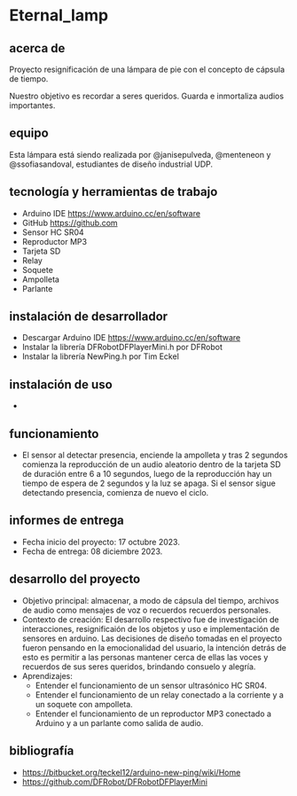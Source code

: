 # Eternal_lamp

## acerca de

Proyecto resignificación de una lámpara de pie con el concepto de cápsula de tiempo.

Nuestro objetivo es recordar a seres queridos. Guarda e inmortaliza audios importantes.

## equipo

Esta lámpara está siendo realizada por @janisepulveda, @menteneon y @ssofiasandoval, estudiantes de diseño industrial UDP.

## tecnología y herramientas de trabajo

* Arduino IDE https://www.arduino.cc/en/software
* GitHub https://github.com
* Sensor HC SR04
* Reproductor MP3
* Tarjeta SD
* Relay
* Soquete
* Ampolleta
* Parlante

## instalación de desarrollador

* Descargar Arduino IDE https://www.arduino.cc/en/software
* Instalar la librería DFRobotDFPlayerMini.h por DFRobot
* Instalar la librería NewPing.h por Tim Eckel

## instalación de uso

*

## funcionamiento

* El sensor al detectar presencia, enciende la ampolleta y tras 2 segundos comienza la reproducción de un audio aleatorio dentro de la tarjeta SD de duración entre 6 a 10 segundos, luego de la reproducción hay un tiempo de espera de 2 segundos y la luz se apaga. Si el sensor sigue detectando presencia, comienza de nuevo el ciclo.
  
## informes de entrega

* Fecha inicio del proyecto: 17 octubre 2023.
* Fecha de entrega: 08 diciembre 2023.

## desarrollo del proyecto

* Objetivo principal:
    almacenar, a modo de cápsula del tiempo, archivos de audio como mensajes de voz o recuerdos recuerdos personales.
* Contexto de creación:
    El desarrollo respectivo fue de investigación de interacciones, resignificaión de los objetos y uso e implementación de sensores en arduino. Las decisiones de diseño tomadas en el proyecto fueron pensando en la emocionalidad del usuario, la intención detrás de esto es permitir a las personas mantener cerca de ellas las voces y recuerdos de sus seres queridos, brindando consuelo y alegría.
* Aprendizajes:
    * Entender el funcionamiento de un sensor ultrasónico HC SR04.
    * Entender el funcionamiento de un relay conectado a la corriente y a un soquete con ampolleta.
    * Entender el funcionamiento de un reproductor MP3 conectado a Arduino y a un parlante como salida de audio.

## bibliografía 

* https://bitbucket.org/teckel12/arduino-new-ping/wiki/Home
* https://github.com/DFRobot/DFRobotDFPlayerMini
  
